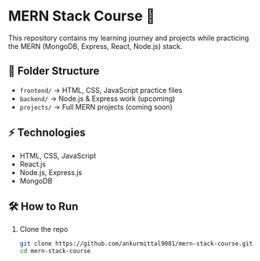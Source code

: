 # MERN Stack Course 🚀

This repository contains my learning journey and projects while practicing the MERN (MongoDB, Express, React, Node.js) stack.  

## 📂 Folder Structure
- `frontend/` → HTML, CSS, JavaScript practice files
- `backend/` → Node.js & Express work (upcoming)
- `projects/` → Full MERN projects (coming soon)

## ⚡ Technologies
- HTML, CSS, JavaScript
- React.js
- Node.js, Express.js
- MongoDB

## 🛠️ How to Run

1. Clone the repo  
   ```bash
   git clone https://github.com/ankurmittal9081/mern-stack-course.git
   cd mern-stack-course
